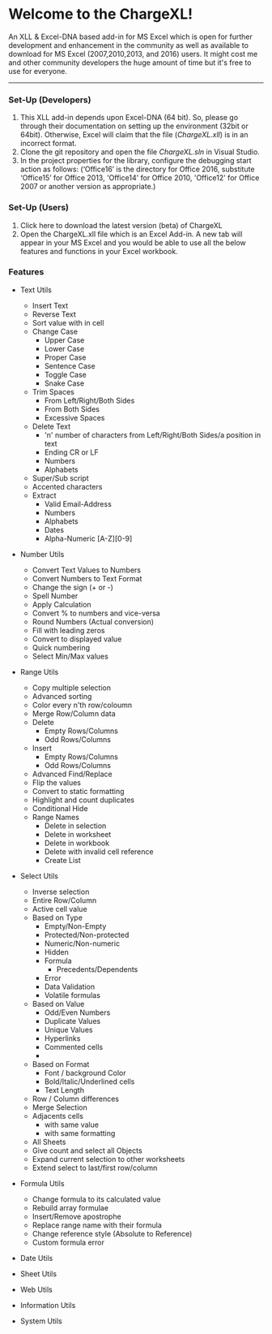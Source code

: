 # Welcome to the ChargeXL!

An XLL & Excel-DNA based add-in for MS Excel which is open for further development and enhancement in the community as well as available to download for MS Excel (2007,2010,2013, and 2016) users. It might cost me and other community developers the huge amount of time but it's free to use for everyone. 

***

### Set-Up (Developers)
1. This XLL add-in depends upon Excel-DNA (64 bit). So, please go through their documentation on setting up the environment (32bit or 64bit). Otherwise, Excel will claim that the file (_ChargeXL.xll_) is in an incorrect format.
2. Clone the git repository and open the file _ChargeXL.sln_ in Visual Studio.
3. In the project properties for the library, configure the debugging start action as follows: (‘Office16’ is the directory for Office 2016, substitute ‘Office15’ for Office 2013, 'Office14' for Office 2010, 'Office12' for Office 2007 or another version as appropriate.)


### Set-Up (Users)
1. Click here to download the latest version (beta) of ChargeXL
2. Open the ChargeXL.xll file which is an Excel Add-in. A new tab will appear in your MS Excel and you would be able to use all the below features and functions in your Excel workbook.

### Features

* Text Utils
    * Insert Text
    * Reverse Text
    * Sort value with in cell
    * Change Case
        * Upper Case
        * Lower Case
        * Proper Case
        * Sentence Case
        * Toggle Case
        * Snake Case
    * Trim Spaces
        * From Left/Right/Both Sides
        * From Both Sides
        * Excessive Spaces
    * Delete Text
        * 'n' number of characters from Left/Right/Both Sides/a position in text
        * Ending CR or LF
        * Numbers
        * Alphabets
    * Super/Sub script
	* Accented characters
	* Extract
        * Valid Email-Address
        * Numbers
        * Alphabets
        * Dates
        * Alpha-Numeric [A-Z][0-9]
   
* Number Utils
	* Convert Text Values to Numbers
	* Convert Numbers to Text Format
	* Change the sign (+ or -)
	* Spell Number
	* Apply Calculation
	* Convert % to numbers and vice-versa
	* Round Numbers (Actual conversion)
	* Fill with leading zeros
	* Convert to displayed value
	* Quick numbering
	* Select Min/Max values
	

* Range Utils
	* Copy multiple selection
	* Advanced sorting
	* Color every n'th row/coloumn
	* Merge Row/Column data
	* Delete
        * Empty Rows/Columns 
        * Odd Rows/Columns
	* Insert
        * Empty Rows/Columns 
        * Odd Rows/Columns
	* Advanced Find/Replace
	* Flip the values 
	* Convert to static formatting
	* Highlight and count duplicates
	* Conditional Hide
	* Range Names
        * Delete in selection
        * Delete in worksheet
        * Delete in workbook
        * Delete with invalid cell reference
        * Create List

* Select Utils
	* Inverse selection
	* Entire Row/Column
	* Active cell  value
	* Based on Type
        * Empty/Non-Empty
        * Protected/Non-protected
        * Numeric/Non-numeric
        * Hidden
        * Formula
            * Precedents/Dependents
        * Error
        * Data Validation	
        * Volatile formulas	
	* Based on Value
        * Odd/Even Numbers
        * Duplicate Values
        * Unique Values
        * Hyperlinks
        * Commented cells
        * 
	* Based on Format
        * Font / background Color
        * Bold/Italic/Underlined cells
        * Text Length
	* Row / Column differences
	* Merge Selection
	* Adjacents cells
        * with same value
        * with same formatting		
	* All Sheets
	* Give count and select all Objects
	* Expand current selection to other worksheets
    * Extend select to last/first row/column

* Formula Utils
    * Change formula to its calculated value
    * Rebuild array formulae
    * Insert/Remove apostrophe 
    * Replace range name with their formula
    * Change reference style (Absolute to Reference)
    * Custom formula error

* Date Utils

* Sheet Utils

* Web Utils

* Information Utils

* System Utils
